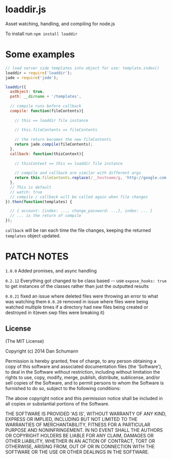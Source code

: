 loaddir.js
==========

Asset watching, handling, and compiling for node.js

To install run `npm install loaddir`

Some examples
=============

```javascript
// load server side templates into object for use: template.index()
loaddir = require('loaddir');
jade = require('jade');

loaddir({
  asObject: true,
  path: __dirname + '/templates',
  
  // compile runs before callback
  compile: function(fileContents){
  
    // this == loaddir file instance
    
    // this.fileContents == fileContents
   
    // the return becomes the new fileContents
    return jade.compile(fileContents);
  },
  callback: function(thisContext){
   
    // thisContext == this == loaddir file instance
    
    // compile and callback are similar with different args
    return this.fileContents.replace(/__hostname/g, 'http://google.com');
  },
  // This is default
  // watch: true
  // compile / callback will be called again when file changes
}).then(function(templates) {

  // { account: {index: ..., change_password: ...}, index: ... }
  // ... is the return of compile
});

```

`callback` will be ran each time the file changes, keeping the returned `templates` object updated.


PATCH NOTES
===========

`1.0.0`
Added promises, and async handling


`0.2.12`
Everything got changed to be class based -- use `expose_hooks: true` to get instances of the classes rather than just the outputted results

`0.0.21`
fixed an issue where deleted files were throwing an error to what was watching them
`0.0.20`
removed in issue where files were being watched multiple times if a directory had new files being created or destroyed in it(even swp files were breaking it)

## License

(The MIT License)

Copyright (c) 2014 Dan Schumann

Permission is hereby granted, free of charge, to any person obtaining
a copy of this software and associated documentation files (the
'Software'), to deal in the Software without restriction, including
without limitation the rights to use, copy, modify, merge, publish,
distribute, sublicense, and/or sell copies of the Software, and to
permit persons to whom the Software is furnished to do so, subject to
the following conditions:

The above copyright notice and this permission notice shall be
included in all copies or substantial portions of the Software.

THE SOFTWARE IS PROVIDED 'AS IS', WITHOUT WARRANTY OF ANY KIND,
EXPRESS OR IMPLIED, INCLUDING BUT NOT LIMITED TO THE WARRANTIES OF
MERCHANTABILITY, FITNESS FOR A PARTICULAR PURPOSE AND NONINFRINGEMENT.
IN NO EVENT SHALL THE AUTHORS OR COPYRIGHT HOLDERS BE LIABLE FOR ANY
CLAIM, DAMAGES OR OTHER LIABILITY, WHETHER IN AN ACTION OF CONTRACT,
TORT OR OTHERWISE, ARISING FROM, OUT OF OR IN CONNECTION WITH THE
SOFTWARE OR THE USE OR OTHER DEALINGS IN THE SOFTWARE.
